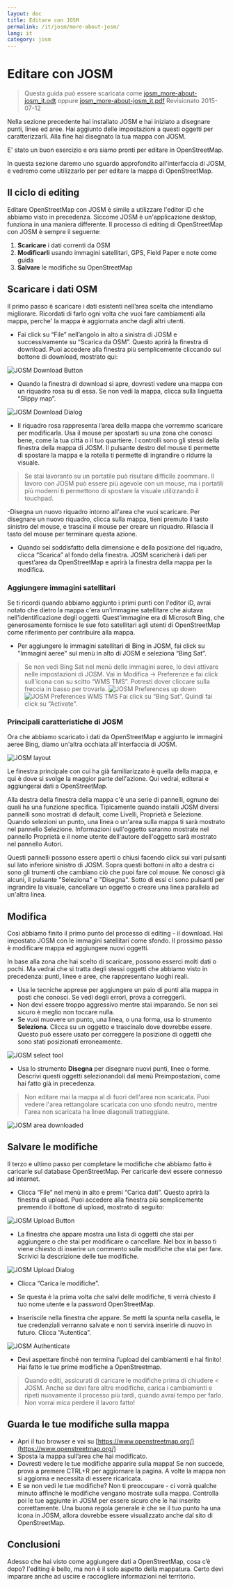 ```yaml
---
layout: doc
title: Editare con JOSM
permalink: /it/josm/more-about-josm/
lang: it
category: josm
---
```


Editare con JOSM
========================

> Questa guida può essere scaricata come [josm_more-about-josm_it.odt](/files/josm_more-about-josm_it.odt) oppure [josm_more-about-josm_it.pdf](/files/josm_more-about-josm_it.pdf)
> Revisionato 2015-07-12

Nella sezione precedente
hai installato JOSM e hai iniziato a disegnare punti, linee ed aree.
Hai aggiunto delle impostazioni a questi oggetti per
caratterizzarli. Alla fine hai disegnato la tua mappa con JOSM.

E' stato un buon esercizio e ora siamo pronti per editare in OpenStreetMap.

In questa sezione daremo uno sguardo approfondito all'interfaccia di JOSM, e vedremo
come utilizzarlo per per editare la mappa di OpenStreetMap.

Il ciclo di editing
---------------------
Editare OpenStreetMap con JOSM è simile a utilizzare l'editor iD che
abbiamo visto in precedenza. Siccome JOSM è un'applicazione desktop, funziona in
una maniera differente. Il processo di editing di OpenStreetMap con
JOSM è sempre il seguente:

1. **Scaricare** i dati correnti da OSM
2. **Modificarli** usando immagini satellitari, GPS, Field Paper e note come guida
3. **Salvare** le modifiche su OpenStreetMap

Scaricare i dati OSM
--------------------
Il primo passo è scaricare i dati esistenti nell’area scelta che
intendiamo migliorare. Ricordati di farlo ogni volta che vuoi
fare cambiamenti alla mappa, perche' la mappa è aggiornata anche dagli altri utenti.

-    Fai click su “File” nell’angolo in alto a sinistra di JOSM e successivamente su “Scarica
    da OSM”. Questo aprirà la finestra di download. Puoi accedere
     alla finestra più semplicemente cliccando sul bottone di download,
    mostrato qui:

![JOSM Download Button][]

- Quando la finestra di download si apre, dovresti vedere una mappa con un riquadro rosa
    su di essa. Se non vedi la mappa, clicca sulla linguetta
    “Slippy map”.

![JOSM Download Dialog][]

- Il riquadro rosa rappresenta l’area della mappa che vorremmo
    scaricare per modificarla. Usa il mouse per spostarti su una zona
    che conosci bene, come la tua città o il tuo quartiere. I
    controlli sono gli stessi della finestra della mappa di JOSM. Il pulsante destro del mouse
    ti permette di spostare la mappa e la rotella ti permette di ingrandire o ridurre
    la visuale.

>Se stai lavoranto su un portatile può risultare difficile
>zoommare. Il lavoro con JOSM può essere più agevole con un mouse,
>ma i portatili più moderni ti permettono di spostare la visuale utilizzando il touchpad.

-Disegna un nuovo riquadro intorno all'area che vuoi scaricare. Per disegnare un nuovo riquadro, clicca sulla
    mappa, tieni premuto il tasto sinistro del mouse, e trascina il mouse per creare
    un riquadro. Rilascia il tasto del mouse per terminare questa azione.
- Quando sei soddisfatto della dimensione e della posizione del riquadro, clicca
    “Scarica” al fondo della finestra. JOSM scaricherà i dati per
    quest’area da OpenStreetMap e aprirà la finestra della mappa per la
    modifica.

### Aggiungere immagini satellitari
Se ti ricordi quando abbiamo aggiunto i primi punti con l'editor iD, avrai
notato che dietro la mappa c'era un'immagine satellitare che aiutava
nell'identificazione degli oggetti. Quest'immagine era di Microsoft Bing, che
generosamente fornisce le sue foto satellitari agli utenti di OpenStreetMap come riferimento
per contribuire alla mappa.

-    Per aggiungere le immagini satellitari di Bing in JOSM, fai click su "Immagini aeree" sul menù in alto di
    JOSM e seleziona “Bing Sat”.

> Se non vedi Bing Sat nel menù delle immagini aeree, lo devi attivare
> nelle impostazioni di JOSM. Vai in Modifica -> Preferenze e fai click sull'icona
con su scitto “WMS TMS”. Potresti dover cliccare sulla freccia in basso per trovarla.
>  ![JOSM Preferences up down][]
>  ![JOSM Preferences WMS TMS][]
>   Fai click su “Bing Sat”. Quindi fai click su “Activate”.


### Principali caratteristiche di JOSM
Ora che abbiamo scaricato i dati da OpenStreetMap e aggiunto le immagini aeree Bing,
diamo un'altra occhiata all'interfaccia di JOSM.

![JOSM layout][]

Le finestra principale con cui ha già familiarizzato è quella della mappa, e
qui è dove si svolge la maggior parte dell'azione. Qui vedrai, editerai e
aggiungerai dati a OpenStreetMap.

Alla destra della finestra della mappa c'è una serie di pannelli, ognuno dei quali ha
una funzione specifica. Tipicamente quando installi JOSM diversi
pannelli sono mostrati di default, come Livelli, Proprietà e
Selezione. Quando selezioni un punto, una linea o un'area sulla mappa
ti sarà mostrato nel pannello Selezione. Informazioni
sull'oggetto saranno mostrate nel pannello Proprietà e il nome utente
dell'autore dell'oggetto sarà mostrato nel pannello Autori.

Questi pannelli possono essere aperti o chiusi facendo click sui vari pulsanti sul
lato inferiore sinistro di JOSM. Sopra questi bottoni in alto a destra ci sono gli trumenti che
cambiano ciò che puoi fare col mouse. Ne conosci già alcuni,
il pulsante "Seleziona" e "Disegna". Sotto di essi ci sono pulsanti
per ingrandire la visuale, cancellare un oggetto o creare una linea parallela
ad un'altra linea.


Modifica
----
Così abbiamo finito il primo punto del processo di editing - il download. Hai
impostato JOSM con le immagini satellitari come sfondo. Il prossimo passo è modificare
mappa ed aggiungere nuovi oggetti.

In base alla zona che hai scelto di scaricare, possono esserci molti dati o
pochi. Ma vedrai che si tratta degli stessi oggetti che  abbiamo
visto in precedenza: punti, linee e aree, che rappresentano luoghi reali.

-  Usa le tecniche apprese per aggiungere un paio di punti alla mappa
	in posti che conosci. Se vedi degli errori, prova a correggerli.
-  Non devi essere troppo aggressivo mentre stai imparando. Se non sei sicuro
	è meglio non toccare nulla.
-  Se vuoi muovere un punto, una linea, o una forma, usa
    lo strumento **Seleziona**. Clicca su un oggetto e trascinalo dove
    dovrebbe essere. Questo può essere usato per correggere la posizione di oggetti che
    sono stati posizionati erroneamente.

![JOSM select tool][]

- Usa lo strumento **Disegna** per disegnare nuovi punti, linee o forme.
    Descrivi questi oggetti selezionandoli dal menù Preimpostazioni, come
    hai fatto già in precedenza.

> Non editare mai la mappa al di fuori dell'area non scaricata. Puoi
> vedere l'area rettangolare scaricata con uno sfondo neutro,
> mentre l'area non scaricata ha linee diagonali tratteggiate.

![JOSM area downloaded][]

Salvare le modifiche
--------------
Il terzo e ultimo passo per completare le modifiche che abbiamo
fatto è caricarle sul database OpenStreetMap. Per caricarle devi essere
connesso ad internet.

- Clicca “File” nel menù in alto e premi “Carica dati”. Questo
    aprirà la finestra di upload. Puoi  accedere alla finestra più
    semplicemente premendo il bottone di upload, mostrato di seguito:

![JOSM Upload Button][]

- La finestra che appare mostra una lista di oggetti che stai per
    aggiungere o che stai per modificare o cancellare. Nel box in
    basso ti viene chiesto di inserire un commento sulle modifiche che
    stai per fare. Scrivici la descrizione delle tue modifiche.

![JOSM Upload Dialog][]

- Clicca “Carica le modifiche”.

-  Se questa è la prima volta che salvi delle modifiche, ti verrà
    chiesto il tuo nome utente e la password OpenStreetMap.
-  Inseriscile nella finestra che appare. Se metti la spunta nella
    casella, le tue credenziali verranno salvate e non ti servirà
    inserirle di nuovo in futuro. Clicca “Autentica”.

![JOSM Authenticate][]

-  Devi aspettare finché non termina l’upload dei cambiamenti
    e hai finito! Hai fatto le tue prime modifiche a OpenStreetmap.

> Quando editi, assicurati di caricare le modifiche prima di chiudere
< JOSM. Anche se devi fare altre modifiche, carica i cambiamenti e
> ripeti nuovamente il processo più tardi, quando avrai tempo per farlo.
> Non vorrai mica perdere il lavoro fatto!

Guarda le tue modifiche sulla mappa
---------------------------
- Apri il tuo browser e vai su [https://www.openstreetmap.org/](https://www.openstreetmap.org/)
- Sposta la mappa sull’area che hai modificato.
- Dovresti vedere le tue modifiche apparire sulla mappa! Se non succede,
    prova a premere CTRL+R per aggiornare la pagina. A volte la mappa
    non si aggiorna e necessita di essere ricaricata.
- E se non vedi le tue modifiche? Non ti preoccupare - ci vorrà qualche
    minuto affinchè le modifiche vengano mostrate sulla mappa. Controlla poi le tue
    aggiunte in JOSM per essere sicuro che le hai inserite correttamente. Una buona
    regola generale è che se il tuo punto ha una icona in JOSM, allora dovrebbe
    essere visualizzato anche dal sito di OpenStreetMap.

Conclusioni
-------
Adesso che hai visto come aggiungere dati a OpenStreetMap, cosa c’è dopo? l'editing
è bello, ma non è il solo aspetto della mappatura. Certo devi
imparare anche ad uscire e raccogliere informazioni nel
territorio.


[JOSM Download Button]: /images/josm/josm_download-button.png
[JOSM Download Dialog]: /images/josm/josm_download-dialog_it.png
[JOSM Preferences up down]: /images/josm/josm_preferences-up-down.png
[JOSM Preferences WMS TMS]: /images/josm/josm_preferences-wms-tms.png
[JOSM layout]: /images/josm/josm_layout_it.png
[JOSM select tool]: /images/josm/josm_select-tool.png
[JOSM area downloaded]: /images/josm/josm_area-downloaded_it.png
[JOSM Upload Button]: /images/josm/josm_upload-button.png
[JOSM Upload Dialog]: /images/josm/josm_upload-dialog_it.png
[JOSM Authenticate]: /images/josm/josm_authenticate_it.png
